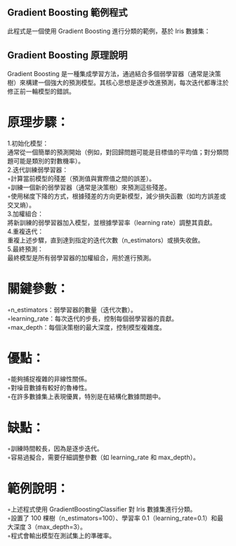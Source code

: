 ## Gradient Boosting 範例程式
此程式是一個使用 Gradient Boosting 進行分類的範例，基於 Iris 數據集：  
## Gradient Boosting 原理說明
Gradient Boosting 是一種集成學習方法，通過結合多個弱學習器（通常是決策樹）來構建一個強大的預測模型。其核心思想是逐步改進預測，每次迭代都專注於修正前一輪模型的錯誤。  
# 原理步驟：
1.初始化模型：  
  通常從一個簡單的預測開始（例如，對回歸問題可能是目標值的平均值；對分類問題可能是類別的對數機率）。  
2.迭代訓練弱學習器：  
  ◦計算當前模型的殘差（預測值與實際值之間的誤差）。  
  ◦訓練一個新的弱學習器（通常是決策樹）來預測這些殘差。  
  ◦使用梯度下降的方式，根據殘差的方向更新模型，減少損失函數（如均方誤差或交叉熵）。  
3.加權組合：  
  將新訓練的弱學習器加入模型，並根據學習率（learning rate）調整其貢獻。  
4.重複迭代：  
  重複上述步驟，直到達到指定的迭代次數（n_estimators）或損失收斂。  
5.最終預測：  
  最終模型是所有弱學習器的加權組合，用於進行預測。  
# 關鍵參數：  
  ◦n_estimators：弱學習器的數量（迭代次數）。  
  ◦learning_rate：每次迭代的步長，控制每個弱學習器的貢獻。  
  ◦max_depth：每個決策樹的最大深度，控制模型複雜度。  
# 優點：  
  ◦能夠捕捉複雜的非線性關係。  
  ◦對噪音數據有較好的魯棒性。  
  ◦在許多數據集上表現優異，特別是在結構化數據問題中。  
# 缺點：  
  ◦訓練時間較長，因為是逐步迭代。  
  ◦容易過擬合，需要仔細調整參數（如 learning_rate 和 max_depth）。  
# 範例說明：  
  ◦上述程式使用 GradientBoostingClassifier 對 Iris 數據集進行分類。  
  ◦設置了 100 棵樹（n_estimators=100）、學習率 0.1（learning_rate=0.1）和最大深度 3（max_depth=3）。  
  ◦程式會輸出模型在測試集上的準確率。  
